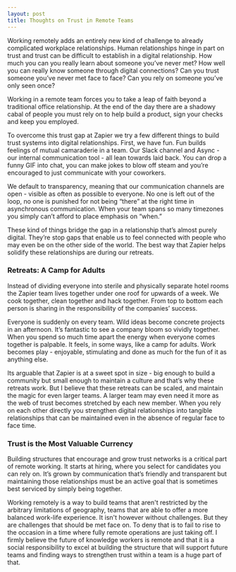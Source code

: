 ```yaml
---
layout: post
title: Thoughts on Trust in Remote Teams
---
```


Working remotely adds an entirely new kind of challenge to already complicated workplace relationships. Human relationships hinge in part on trust and trust can be difficult to establish in a digital relationship. How much you can you really learn about someone you’ve never met? How well you can really know someone through digital connections? Can you trust someone you’ve never met face to face? Can you rely on someone you’ve only seen once?

Working in a remote team forces you to take a leap of faith beyond a traditional office  relationship. At the end of the day there are a shadowy cabal of people you must rely on to help build a product, sign your checks and keep you employed.

To overcome this trust gap at Zapier we try a few different things to build trust systems into digital relationships. First, we have fun. Fun builds feelings of mutual camaraderie in a team. Our Slack channel and Async - our internal communication tool - all lean towards laid back. You can drop a funny GIF into chat, you can make jokes to blow off steam and you’re encouraged to just communicate with your coworkers.

We default to transparency, meaning that our communication channels are open - visible as often as possible to everyone. No one is left out of the loop, no one is punished for not being “there” at the right time in asynchronous communication. When your team spans so many timezones you simply can’t afford to place emphasis on “when.”

These kind of things bridge the gap in a relationship that’s almost purely digital. They’re stop gaps that enable us to feel connected with people who may even be on the other side of the world. The best way that Zapier helps solidify these relationships are during our retreats.

### Retreats: A Camp for Adults

Instead of dividing everyone into sterile and physically separate hotel rooms the Zapier team lives together under one roof for upwards of a week. We cook together, clean together and hack together. From top to bottom each person is  sharing in the responsibility of the companies’ success. 

Everyone is suddenly on every team. Wild ideas become concrete projects in an afternoon. It’s fantastic to see a company bloom so vividly together. When you spend so much time apart the energy when everyone comes together is palpable. It feels, in some ways, like a camp for adults. Work becomes play - enjoyable, stimulating and done as much for the fun of it as anything else.

Its arguable that Zapier is at a sweet spot in size - big enough to build a community but small enough to maintain a culture and that’s why these retreats work. But I believe that these retreats can be scaled, and maintain the magic for even larger teams. A larger team may even need it more as the web of trust becomes stretched by each new member. When you rely on each other directly you strengthen digital relationships into tangible relationships that can be maintained even in the absence of  regular face to face time.

### Trust is the Most Valuable Currency

Building structures that encourage and grow trust networks is a critical part of remote working. It starts at hiring, where you select for candidates you can rely on. It’s grown by communication that’s friendly and transparent but maintaining those relationships must be an active goal that is sometimes best serviced by simply being together.

Working remotely is a way to build teams that aren't restricted by the arbitrary limitations of geography, teams that are able to offer a more balanced work-life experience.  It isn't however without challenges. But they are challenges that should be met face on. To deny that is to fail to rise to the occasion in a time where fully remote operations are just taking off. I firmly believe the future of knowledge workers is remote and that it is a social responsibility to excel at building the structure that will support future teams and finding ways to strengthen trust within a team is a huge part of that.




